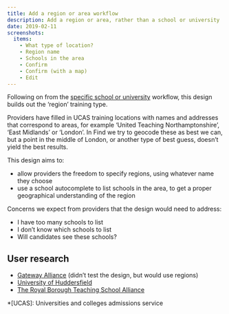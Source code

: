 ```yaml
---
title: Add a region or area workflow
description: Add a region or area, rather than a school or university
date: 2019-02-11
screenshots:
  items:
    - What type of location?
    - Region name
    - Schools in the area
    - Confirm
    - Confirm (with a map)
    - Edit
---
```


Following on from the [specific school or university](/publish-teacher-training-courses/new-training-location) workflow, this design builds out the ‘region’ training type.

Providers have filled in UCAS training locations with names and addresses that correspond to areas, for example ‘United Teaching Northamptonshire’, ‘East Midlands’ or ‘London’. In Find we try to geocode these as best we can, but a point in the middle of London, or another type of best guess, doesn’t yield the best results.

This design aims to:

- allow providers the freedom to specify regions, using whatever name they choose
- use a school autocomplete to list schools in the area, to get a proper geographical understanding of the region

Concerns we expect from providers that the design would need to address:

- I have too many schools to list
- I don’t know which schools to list
- Will candidates see these schools?

## User research

- [Gateway Alliance](https://lookback.io/watch/XkCjbzaEZNPrEnNcp?t=32m54.07s) (didn’t test the design, but would use regions)
- [University of Huddersfield](https://lookback.io/watch/pWYBvEpr8YfeF7pAx)
- [The Royal Borough Teaching School Alliance](https://lookback.io/watch/iviAKDMGPxMK68voe)

*[UCAS]: Universities and colleges admissions service
